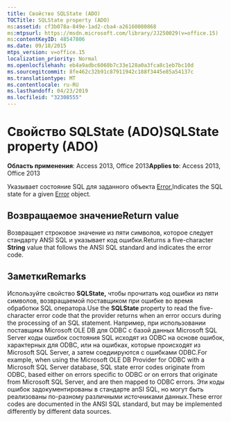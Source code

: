 ```yaml
---
title: Свойство SQLState (ADO)
TOCTitle: SQLState property (ADO)
ms:assetid: cf3b078a-849e-1ad2-cba4-a26160080868
ms:mtpsurl: https://msdn.microsoft.com/library/JJ250029(v=office.15)
ms:contentKeyID: 48547806
ms.date: 09/18/2015
mtps_version: v=office.15
localization_priority: Normal
ms.openlocfilehash: eb4a9adbc6060b7c33e128a0a3fca8c1eb7bc10d
ms.sourcegitcommit: 8fe462c32b91c87911942c188f3445e85a54137c
ms.translationtype: MT
ms.contentlocale: ru-RU
ms.lasthandoff: 04/23/2019
ms.locfileid: "32308555"
---
```

# <a name="sqlstate-property-ado"></a><span data-ttu-id="b1f82-102">Свойство SQLState (ADO)</span><span class="sxs-lookup"><span data-stu-id="b1f82-102">SQLState property (ADO)</span></span>


<span data-ttu-id="b1f82-103">**Область применения**: Access 2013, Office 2013</span><span class="sxs-lookup"><span data-stu-id="b1f82-103">**Applies to**: Access 2013, Office 2013</span></span>

<span data-ttu-id="b1f82-104">Указывает состояние SQL для заданного объекта [Error.](error-object-ado.md)</span><span class="sxs-lookup"><span data-stu-id="b1f82-104">Indicates the SQL state for a given [Error](error-object-ado.md) object.</span></span>

## <a name="return-value"></a><span data-ttu-id="b1f82-105">Возвращаемое значение</span><span class="sxs-lookup"><span data-stu-id="b1f82-105">Return value</span></span>

<span data-ttu-id="b1f82-106">Возвращает строковое значение  из пяти символов, которое следует стандарту ANSI SQL и указывает код ошибки.</span><span class="sxs-lookup"><span data-stu-id="b1f82-106">Returns a five-character **String** value that follows the ANSI SQL standard and indicates the error code.</span></span>

## <a name="remarks"></a><span data-ttu-id="b1f82-107">Заметки</span><span class="sxs-lookup"><span data-stu-id="b1f82-107">Remarks</span></span>

<span data-ttu-id="b1f82-108">Используйте свойство **SQLState,** чтобы прочитать код ошибки из пяти символов, возвращаемой поставщиком при ошибке во время обработки SQL оператора.</span><span class="sxs-lookup"><span data-stu-id="b1f82-108">Use the **SQLState** property to read the five-character error code that the provider returns when an error occurs during the processing of an SQL statement.</span></span> <span data-ttu-id="b1f82-109">Например, при использовании поставщика Microsoft OLE DB для ODBC с базой данных Microsoft SQL Server коды ошибок состояния SQL исходят из ODBC на основе ошибок, характерных для ODBC, или на ошибках, которые происходят из Microsoft SQL Server, а затем соедиируются с ошибками ODBC.</span><span class="sxs-lookup"><span data-stu-id="b1f82-109">For example, when using the Microsoft OLE DB Provider for ODBC with a Microsoft SQL Server database, SQL state error codes originate from ODBC, based either on errors specific to ODBC or on errors that originate from Microsoft SQL Server, and are then mapped to ODBC errors.</span></span> <span data-ttu-id="b1f82-110">Эти коды ошибок задокументированы в стандарте anSI SQL, но могут быть реализованы по-разному различными источниками данных.</span><span class="sxs-lookup"><span data-stu-id="b1f82-110">These error codes are documented in the ANSI SQL standard, but may be implemented differently by different data sources.</span></span>

